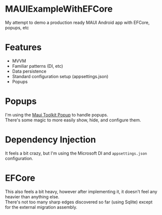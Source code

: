 # MAUIExampleWithEFCore
My attempt to demo a production ready MAUI Android app with EFCore, popups, etc

# Features  
- MVVM  
- Familiar patterns (DI, etc)
- Data persistence  
- Standard configuration setup (appsettings.json) 
- Popups  

# Popups  
I'm using the [Maui Toolkit Popup](https://learn.microsoft.com/en-us/dotnet/communitytoolkit/maui/views/popup) to handle popups.  
There's some magic to more easily show, hide, and configure them.  

# Dependency Injection  
It feels a bit crazy, but I'm using the Microsoft DI and `appsettings.json` configuration.  

# EFCore  
This also feels a bit heavy, however after implementing it, it doesn't feel any heavier than anything else.  
There's not too many sharp edges discovered so far (using Sqlite) except for the external migration assembly.  